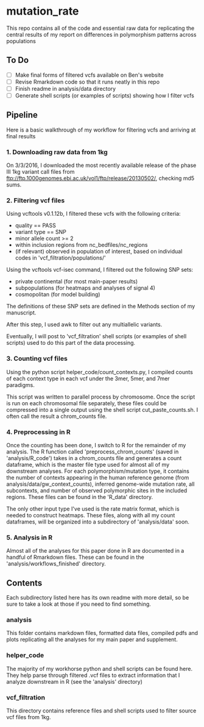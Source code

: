 # mutation_rate

This repo contains all of the code and essential raw data
for replicating the central results of my report on differences
in polymorphism patterns across populations

## To Do

- [ ] Make final forms of filtered vcfs available on Ben's website
- [ ] Revise Rmarkdown code so that it runs neatly in this repo
- [ ] Finish readme in analysis/data directory
- [ ] Generate shell scripts (or examples of scripts) showing how I filter vcfs

## Pipeline

Here is a basic walkthrough of my workflow for filtering vcfs and arriving at
final results

### 1. Downloading raw data from 1kg

On 3/3/2016, I downloaded the most recently available release of the phase III 1kg variant call files from ftp://ftp.1000genomes.ebi.ac.uk/vol1/ftp/release/20130502/, checking md5 sums.

### 2. Filtering vcf files

Using vcftools v0.1.12b, I filtered these vcfs with the following criteria:
- quality == PASS
- variant type == SNP
- minor allele count >= 2
- within inclusion regions from nc_bedfiles/nc_regions
- (if relevant) observed in population of interest, based on individual codes in
	'vcf_filtration/populations/'

Using the vcftools vcf-isec command, I filtered out the following SNP sets:
- private continental (for most main-paper results)
- subpopulations (for heatmaps and analyses of signal 4)
- cosmopolitan (for model building)

The definitions of these SNP sets are defined in the Methods section of my manuscript.

After this step, I used awk to filter out any multiallelic variants.

Eventually, I will post to 'vcf_filtration' shell scripts (or examples of shell scripts) used to do this part of the data processing.

### 3. Counting vcf files

Using the python script helper_code/count_contexts.py, I compiled counts of each context type in each vcf under the 3mer, 5mer, and 7mer paradigms.

This script was written to parallel process by chromosome.  Once the script is run on each chromosomal file separately, these files could be compressed into a single output using the shell script cut_paste_counts.sh.  I often call the result a chrom_counts file.

### 4. Preprocessing in R

Once the counting has been done, I switch to R for the remainder of my analysis. The R function called 'preprocess_chrom_counts' (saved in 'analysis/R_code') takes in a chrom_counts file and generates a count dataframe, which is the master file type used for almost all of my downstream analyses. For each polymorphism/mutation type, it contains the number of contexts appearing in the human reference genome (from analysis/data/gw_context_counts), inferred genome-wide mutation rate, all subcontexts, and number of observed polymorphic sites in the included regions.  These files can be found in the 'R_data' directory.

The only other input type I've used is the rate matrix format, which is needed to construct heatmaps. These files, along with all my count dataframes, will be organized into a subdirectory of 'analysis/data' soon.

### 5. Analysis in R

Almost all of the analyses for this paper done in R are documented in a handful of Rmarkdown files.  These can be found in the 'analysis/workflows_finished' directory.

## Contents

Each subdirectory listed here has its own readme with more detail, so be sure to take a look at those if you need to find something.

### analysis

This folder contains markdown files, formatted data files, compiled pdfs and plots replicating all the analyses for my main paper and supplement.

### helper_code

The majority of my workhorse python and shell scripts can be found here. They help parse through filtered .vcf files to extract information that I analyze downstream in R (see the 'analysis' directory)

### vcf_filtration

This directory contains reference files and shell scripts used to filter source vcf files from 1kg.
